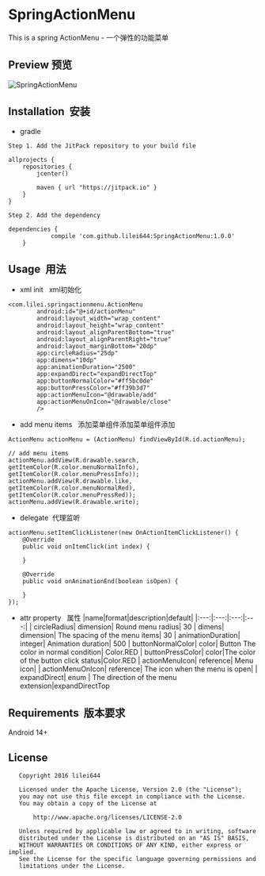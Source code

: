 # SpringActionMenu
This is a spring ActionMenu - 一个弹性的功能菜单

Preview  预览
-------------
![SpringActionMenu](https://github.com/lilei644/SpringActionMenu/blob/master/preview/preview.gif)

## Installation &nbsp;安装
* gradle

```
Step 1. Add the JitPack repository to your build file

allprojects {
    repositories {
        jcenter()

        maven { url "https://jitpack.io" }
    }
}
```
```
Step 2. Add the dependency

dependencies {
            compile 'com.github.lilei644:SpringActionMenu:1.0.0'
    }
```

## Usage &nbsp;用法
* xml init &nbsp; xml初始化
```
<com.lilei.springactionmenu.ActionMenu
        android:id="@+id/actionMenu"
        android:layout_width="wrap_content"
        android:layout_height="wrap_content"
        android:layout_alignParentBottom="true"
        android:layout_alignParentRight="true"
        android:layout_marginBottom="20dp"
        app:circleRadius="25dp"
        app:dimens="10dp"
        app:animationDuration="2500"
        app:expandDirect="expandDirectTop"
        app:buttonNormalColor="#ff5bc0de"
        app:buttonPressColor="#ff39b3d7"
        app:actionMenuIcon="@drawable/add"
        app:actionMenuOnIcon="@drawable/close"
        />
```

* add menu items &nbsp; 添加菜单组件添加菜单组件添加

```
ActionMenu actionMenu = (ActionMenu) findViewById(R.id.actionMenu);

// add menu items
actionMenu.addView(R.drawable.search, getItemColor(R.color.menuNormalInfo), getItemColor(R.color.menuPressInfo));
actionMenu.addView(R.drawable.like, getItemColor(R.color.menuNormalRed), getItemColor(R.color.menuPressRed));
actionMenu.addView(R.drawable.write);
```

* delegate &nbsp;代理监听
```
actionMenu.setItemClickListener(new OnActionItemClickListener() {
    @Override
    public void onItemClick(int index) {

    }

    @Override
    public void onAnimationEnd(boolean isOpen) {

    }
});
```

* attr property &nbsp; 属性
|name|format|description|default|
|:---:|:---:|:---:|:---:|
| circleRadius| dimension| Round menu radius| 30
| dimens| dimension| The spacing of the menu items| 30
| animationDuration| integer| Animation duration| 500
| buttonNormalColor| color| Button The color in normal condition|  Color.RED
| buttonPressColor| color|The color of the button click status|Color.RED
| actionMenuIcon| reference| Menu icon|
| actionMenuOnIcon| reference| The icon when the menu is open|
| expandDirect| enum | The direction of the menu extension|expandDirectTop

## Requirements &nbsp;版本要求
Android  14+

## License
```
   Copyright 2016 lilei644

   Licensed under the Apache License, Version 2.0 (the "License");
   you may not use this file except in compliance with the License.
   You may obtain a copy of the License at

       http://www.apache.org/licenses/LICENSE-2.0

   Unless required by applicable law or agreed to in writing, software
   distributed under the License is distributed on an "AS IS" BASIS,
   WITHOUT WARRANTIES OR CONDITIONS OF ANY KIND, either express or implied.
   See the License for the specific language governing permissions and
   limitations under the License.
```

